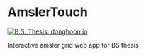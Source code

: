 # AmslerTouch
[![B.S. Thesis: donghoon.io](https://badgen.net/badge/B.S.%20Thesis/donghoon.io/blue)](https://donghoon.io/assets/pdf/snuece_amslertouch_thesis.pdf)

Interactive amsler grid web app for BS thesis
